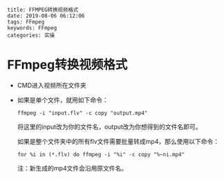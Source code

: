 ```
title: FFMPEG转换视频格式
date: 2019-08-06 06:12:06
tags: FFmpeg
keywords: FFmpeg
categories: 实操
```



# FFmpeg转换视频格式



* CMD进入视频所在文件夹

* 如果是单个文件，就用如下命令：

  ```text
  ffmpeg -i "input.flv" -c copy "output.mp4"
  ```

  将这里的input改为你的文件名，output改为你想得到的文件名即可。

  如果是整个文件夹中的所有flv文件需要批量转成mp4，那么使用以下命令：

  ```text
  for %i in (*.flv) do ffmpeg -i "%i" -c copy "%~ni.mp4"
  ```

  注：新生成的mp4文件会沿用原文件名。

  